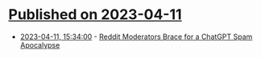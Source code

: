 # [Published on 2023-04-11](index.md)

* [2023-04-11, 15:34:00](https://slashdot.org/story/23/04/11/1535208/reddit-moderators-brace-for-a-chatgpt-spam-apocalypse?utm_source=rss1.0mainlinkanon&utm_medium=feed) - [Reddit Moderators Brace for a ChatGPT Spam Apocalypse](https://slashdot.org/story/23/04/11/1535208/reddit-moderators-brace-for-a-chatgpt-spam-apocalypse?utm_source=rss1.0mainlinkanon&utm_medium=feed)
